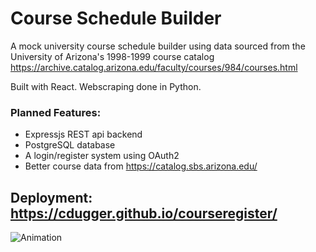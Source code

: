 # Course Schedule Builder
A mock university course schedule builder using data sourced from the University of Arizona's 1998-1999 course catalog https://archive.catalog.arizona.edu/faculty/courses/984/courses.html

Built with React. Webscraping done in Python.

### Planned Features:
- Expressjs REST api backend
- PostgreSQL database
- A login/register system using OAuth2
- Better course data from https://catalog.sbs.arizona.edu/

## Deployment: https://cdugger.github.io/courseregister/
![Animation](https://user-images.githubusercontent.com/8763846/168676948-a961b3ca-a058-4239-b5fe-316df2b45c55.gif)
